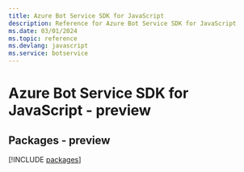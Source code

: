 ```yaml
---
title: Azure Bot Service SDK for JavaScript
description: Reference for Azure Bot Service SDK for JavaScript
ms.date: 03/01/2024
ms.topic: reference
ms.devlang: javascript
ms.service: botservice
---
```

# Azure Bot Service SDK for JavaScript - preview
## Packages - preview
[!INCLUDE [packages](bot-service-index.md)]